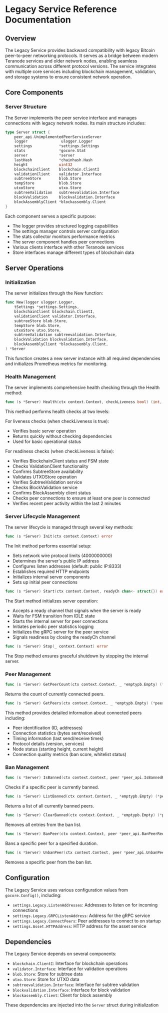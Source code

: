 # Legacy Service Reference Documentation

## Overview

The Legacy Service provides backward compatibility with legacy Bitcoin peer-to-peer networking protocols. It serves as a bridge between modern Teranode services and older network nodes, enabling seamless communication across different protocol versions. The service integrates with multiple core services including blockchain management, validation, and storage systems to ensure consistent network operation.

## Core Components

### Server Structure

The Server implements the peer service interface and manages connections with legacy network nodes. Its main structure includes:

```go
type Server struct {
    peer_api.UnimplementedPeerServiceServer
    logger               ulogger.Logger
    settings            *settings.Settings
    stats               *gocore.Stat
    server              *server
    lastHash            *chainhash.Hash
    height              uint32
    blockchainClient    blockchain.ClientI
    validationClient    validator.Interface
    subtreeStore        blob.Store
    tempStore           blob.Store
    utxoStore           utxo.Store
    subtreeValidation   subtreevalidation.Interface
    blockValidation     blockvalidation.Interface
    blockAssemblyClient *blockassembly.Client
}
```

Each component serves a specific purpose:
- The logger provides structured logging capabilities
- The settings manager controls server configuration
- The stats collector monitors performance metrics
- The server component handles peer connections
- Various clients interface with other Teranode services
- Store interfaces manage different types of blockchain data

## Server Operations

### Initialization

The server initializes through the New function:

```go
func New(logger ulogger.Logger,
    tSettings *settings.Settings,
    blockchainClient blockchain.ClientI,
    validationClient validator.Interface,
    subtreeStore blob.Store,
    tempStore blob.Store,
    utxoStore utxo.Store,
    subtreeValidation subtreevalidation.Interface,
    blockValidation blockvalidation.Interface,
    blockAssemblyClient *blockassembly.Client,
) *Server
```

This function creates a new server instance with all required dependencies and initializes Prometheus metrics for monitoring.

### Health Management

The server implements comprehensive health checking through the Health method:

```go
func (s *Server) Health(ctx context.Context, checkLiveness bool) (int, string, error)
```

This method performs health checks at two levels:

For liveness checks (when checkLiveness is true):
- Verifies basic server operation
- Returns quickly without checking dependencies
- Used for basic operational status

For readiness checks (when checkLiveness is false):
- Verifies BlockchainClient status and FSM state
- Checks ValidationClient functionality
- Confirms SubtreeStore availability
- Validates UTXOStore operation
- Verifies SubtreeValidation service
- Checks BlockValidation service
- Confirms BlockAssembly client status
- Checks peer connections to ensure at least one peer is connected
- Verifies recent peer activity within the last 2 minutes

### Server Lifecycle Management

The server lifecycle is managed through several key methods:

```go
func (s *Server) Init(ctx context.Context) error
```

The Init method performs essential setup:
- Sets network wire protocol limits (4000000000)
- Determines the server's public IP address
- Configures listen addresses (default: public IP:8333)
- Establishes required HTTP endpoints
- Initializes internal server components
- Sets up initial peer connections

```go
func (s *Server) Start(ctx context.Context, readyCh chan<- struct{}) error
```

The Start method initializes server operation:
- Accepts a ready channel that signals when the server is ready
- Waits for FSM transition from IDLE state
- Starts the internal server for peer connections
- Initiates periodic peer statistics logging
- Initializes the gRPC server for the peer service
- Signals readiness by closing the readyCh channel

```go
func (s *Server) Stop(_ context.Context) error
```

The Stop method ensures graceful shutdown by stopping the internal server.

### Peer Management

```go
func (s *Server) GetPeerCount(ctx context.Context, _ *emptypb.Empty) (*peer_api.GetPeerCountResponse, error)
```

Returns the count of currently connected peers.

```go
func (s *Server) GetPeers(ctx context.Context, _ *emptypb.Empty) (*peer_api.GetPeersResponse, error)
```

This method provides detailed information about connected peers including:
- Peer identification (ID, addresses)
- Connection statistics (bytes sent/received)
- Timing information (last send/receive times)
- Protocol details (version, services)
- Node status (starting height, current height)
- Connection quality metrics (ban score, whitelist status)

### Ban Management

```go
func (s *Server) IsBanned(ctx context.Context, peer *peer_api.IsBannedRequest) (*peer_api.IsBannedResponse, error)
```

Checks if a specific peer is currently banned.

```go
func (s *Server) ListBanned(ctx context.Context, _ *emptypb.Empty) (*peer_api.ListBannedResponse, error)
```

Returns a list of all currently banned peers.

```go
func (s *Server) ClearBanned(ctx context.Context, _ *emptypb.Empty) (*peer_api.ClearBannedResponse, error)
```

Removes all entries from the ban list.

```go
func (s *Server) BanPeer(ctx context.Context, peer *peer_api.BanPeerRequest) (*peer_api.BanPeerResponse, error)
```

Bans a specific peer for a specified duration.

```go
func (s *Server) UnbanPeer(ctx context.Context, peer *peer_api.UnbanPeerRequest) (*peer_api.UnbanPeerResponse, error)
```

Removes a specific peer from the ban list.

## Configuration

The Legacy Service uses various configuration values from `gocore.Config()`, including:

- `settings.Legacy.ListenAddresses`: Addresses to listen on for incoming connections
- `settings.Legacy.GRPCListenAddress`: Address for the gRPC service
- `settings.Legacy.ConnectPeers`: Peer addresses to connect to on startup
- `settings.Asset.HTTPAddress`: HTTP address for the asset service

## Dependencies

The Legacy Service depends on several components:

- `blockchain.ClientI`: Interface for blockchain operations
- `validator.Interface`: Interface for validation operations
- `blob.Store`: Store for subtree data
- `utxo.Store`: Store for UTXO data
- `subtreevalidation.Interface`: Interface for subtree validation
- `blockvalidation.Interface`: Interface for block validation
- `blockassembly.Client`: Client for block assembly

These dependencies are injected into the `Server` struct during initialization
